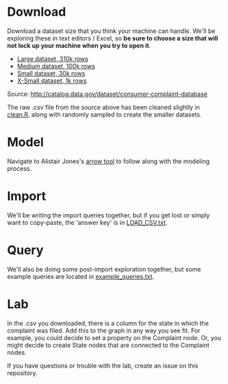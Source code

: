 # Download

Download a dataset size that you think your machine can handle. We'll be exploring these in text editors / Excel, so **be sure to choose a size that will not lock up your machine when you try to open it**.

* [Large dataset, 310k rows](https://www.dropbox.com/s/4huddfi3yi0difd/consumer_complaints_310k.csv?dl=0)
* [Medium dataset, 100k rows](https://www.dropbox.com/s/b8ym4bw2s38xkpr/consumer_complaints_100k.csv?dl=0)
* [Small dataset, 30k rows](https://www.dropbox.com/s/1vw5h86kk8bcklw/consumer_complaints_30k.csv?dl=0)
* [X-Small dataset, 1k rows](https://www.dropbox.com/s/kahvm0x4mxgpk58/consumer_complaints_1k.csv?dl=0)

Source: http://catalog.data.gov/dataset/consumer-complaint-database

The raw .csv file from the source above has been cleaned slightly in [clean.R](https://github.com/nicolewhite/consumer_complaints/blob/master/clean.R), along with randomly sampled to create the smaller datasets.

# Model

Navigate to Alistair Jones's [arrow tool](http://www.apcjones.com/arrows/) to follow along with the modeling process.

# Import

We'll be writing the import queries together, but if you get lost or simply want to copy-paste, the 'answer key' is in [LOAD_CSV.txt](https://github.com/nicolewhite/consumer_complaints/blob/master/LOAD_CSV.txt).

# Query

We'll also be doing some post-import exploration together, but some example queries are located in [example_queries.txt](https://github.com/nicolewhite/consumer_complaints/blob/master/example_queries.txt).

# Lab

In the .csv you downloaded, there is a column for the state in which the complaint was filed. Add this to the graph in any way you see fit. For example, you could decide to set a property on the Complaint node. Or, you might decide to create State nodes that are connected to the Complaint nodes.

If you have questions or trouble with the lab, create an issue on this repository.